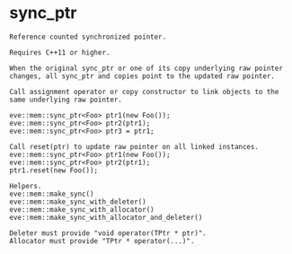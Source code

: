 # sync_ptr

    Reference counted synchronized pointer.
    
    Requires C++11 or higher.
    
    When the original sync_ptr or one of its copy underlying raw pointer changes, all sync_ptr and copies point to the updated raw pointer.
    
    Call assignment operator or copy constructor to link objects to the same underlying raw pointer.
       
    eve::mem::sync_ptr<Foo> ptr1(new Foo());
    eve::mem::sync_ptr<Foo> ptr2(ptr1);
    eve::mem::sync_ptr<Foo> ptr3 = ptr1;
    
    Call reset(ptr) to update raw pointer on all linked instances.
    eve::mem::sync_ptr<Foo> ptr1(new Foo());
    eve::mem::sync_ptr<Foo> ptr2(ptr1);
    ptr1.reset(new Foo());
    
    Helpers.
    eve::mem::make_sync()
    eve::mem::make_sync_with_deleter()
    eve::mem::make_sync_with_allocator()
    eve::mem::make_sync_with_allocator_and_deleter()
    
    Deleter must provide "void operator(TPtr * ptr)".
    Allocator must provide "TPtr * operator(...)".